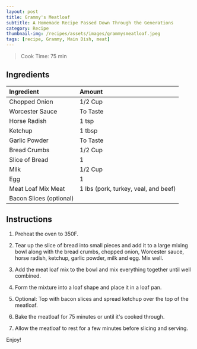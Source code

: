 ```yaml
---
layout: post
title: Grammy's Meatloaf
subtitle: A Homemade Recipe Passed Down Through the Generations
category: Recipe
thumbnail-img: /recipes/assets/images/grammysmeatloaf.jpeg
tags: [recipe, Grammy, Main Dish, meat]
---
```


> Cook Time: 75 min

## Ingredients
| Ingredient | Amount|
| :------ |:--- |
| Chopped Onion | 1/2 Cup |
| Worcester Sauce | To Taste |
| Horse Radish | 1 tsp |
| Ketchup | 1 tbsp |
| Garlic Powder | To Taste |
| Bread Crumbs| 1/2 Cup |
| Slice of Bread | 1 |
| Milk | 1/2 Cup |
| Egg | 1 |
| Meat Loaf Mix Meat | 1 lbs (pork, turkey, veal, and beef) |
| Bacon Slices (optional) |  |

## Instructions

1. Preheat the oven to 350F.

2. Tear up the slice of bread into small pieces and add it to a large mixing bowl along with the bread crumbs, chopped onion, Worcester sauce, horse radish, ketchup, garlic powder, milk and egg. Mix well.

3. Add the meat loaf mix to the bowl and mix everything together until well combined.

4. Form the mixture into a loaf shape and place it in a loaf pan.

5. Optional: Top with bacon slices and spread ketchup over the top of the meatloaf.

6. Bake the meatloaf for 75 minutes or until it's cooked through.

7. Allow the meatloaf to rest for a few minutes before slicing and serving.

Enjoy!
